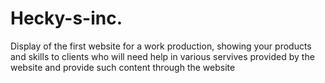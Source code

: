 # Hecky-s-inc.
Display of the first website for a work production, showing your products and skills to clients who will need help in various servives provided by the website and provide such content through the  website

